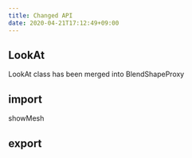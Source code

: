 ```yaml
---
title: Changed API
date: 2020-04-21T17:12:49+09:00
---
```


## LookAt

LookAt class has been merged into BlendShapeProxy

## import

showMesh

## export
